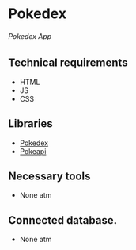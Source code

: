 # Pokedex
###### Pokedex App

## Technical requirements 
- HTML
- JS
- CSS

## Libraries
- [Pokedex](https://www.pokemon.com/us/pokedex/)
- [Pokeapi](https://pokeapi.co/?ref=public-apis)

## Necessary tools
- None atm

## Connected database.
- None atm
